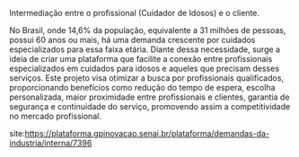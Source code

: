 Intermediação entre o profissional (Cuidador de Idosos) e o cliente.



No Brasil, onde 14,6% da população, equivalente a 31 milhões de pessoas, possui 60 anos ou mais, há uma demanda crescente por cuidados especializados para essa faixa etária. Diante dessa necessidade, surge a ideia de criar uma plataforma que facilite a conexão entre profissionais especializados em cuidados para idosos e aqueles que precisam desses serviços. Este projeto visa otimizar a busca por profissionais qualificados, proporcionando benefícios como redução do tempo de espera, escolha personalizada, maior proximidade entre profissionais e clientes, garantia de segurança e continuidade do serviço, promovendo assim a competitividade no mercado profissional.


site:https://plataforma.gpinovacao.senai.br/plataforma/demandas-da-industria/interna/7396
